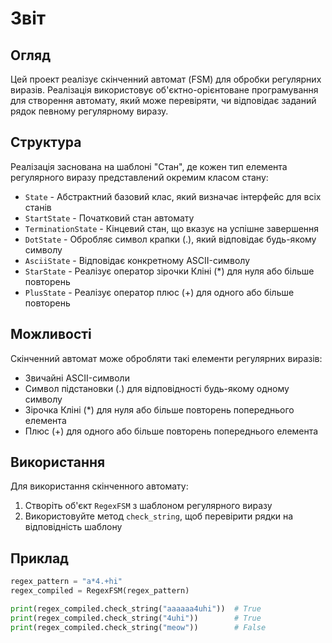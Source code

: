 # Звіт

## Огляд
Цей проект реалізує скінченний автомат (FSM) для обробки регулярних виразів. Реалізація використовує об'єктно-орієнтоване програмування для створення автомату, який може перевіряти, чи відповідає заданий рядок певному регулярному виразу.

## Структура
Реалізація заснована на шаблоні "Стан", де кожен тип елемента регулярного виразу представлений окремим класом стану:

- `State` - Абстрактний базовий клас, який визначає інтерфейс для всіх станів
- `StartState` - Початковий стан автомату
- `TerminationState` - Кінцевий стан, що вказує на успішне завершення
- `DotState` - Обробляє символ крапки (.), який відповідає будь-якому символу
- `AsciiState` - Відповідає конкретному ASCII-символу
- `StarState` - Реалізує оператор зірочки Кліні (*) для нуля або більше повторень
- `PlusState` - Реалізує оператор плюс (+) для одного або більше повторень

## Можливості
Скінченний автомат може обробляти такі елементи регулярних виразів:
- Звичайні ASCII-символи
- Символ підстановки (.) для відповідності будь-якому одному символу
- Зірочка Кліні (*) для нуля або більше повторень попереднього елемента
- Плюс (+) для одного або більше повторень попереднього елемента

## Використання
Для використання скінченного автомату:
1. Створіть об'єкт `RegexFSM` з шаблоном регулярного виразу
2. Використовуйте метод `check_string`, щоб перевірити рядки на відповідність шаблону

## Приклад
```python
regex_pattern = "a*4.+hi"
regex_compiled = RegexFSM(regex_pattern)

print(regex_compiled.check_string("aaaaaa4uhi"))  # True
print(regex_compiled.check_string("4uhi"))        # True
print(regex_compiled.check_string("meow"))        # False
```